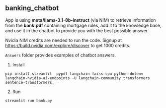 ## banking_chatbot
App is using **meta/llama-3.1-8b-instruct** (via NIM) to retrieve information from the **bank.pdf** containing mortgage rules, add it to the knowledge base, and use it in the chatbot to provide you with the best possible answer.

Nvidia NIM credits are needed to run the code. Signup at https://build.nvidia.com/explore/discover to get 1000 credits.

`Answers` folder provides examples of chatbot answers.

1. Install

`pip install streamlit  pypdf langchain faiss-cpu python-dotenv langchain-nvidia-ai-endpoints -U langchain-community transformers sentence-transformers.`

2. Run

`streamlit run bank.py`
